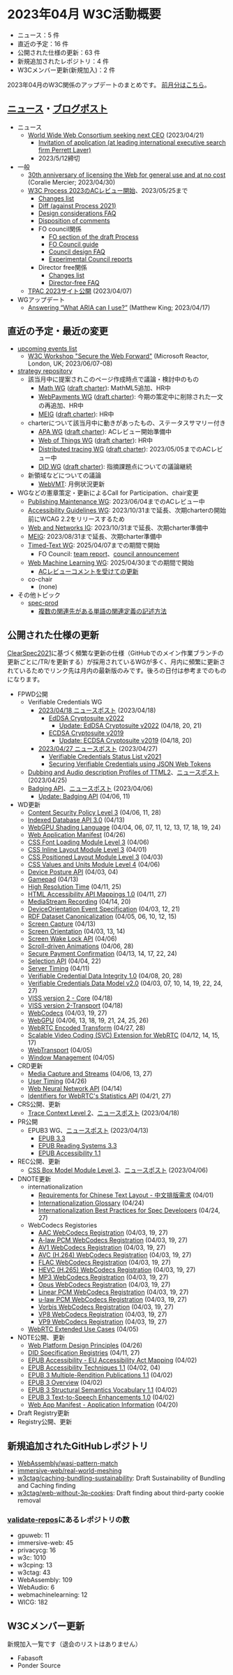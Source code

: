 # 2023年04月 W3C活動概要

- ニュース：5 件
- 直近の予定：16 件
- 公開された仕様の更新：63 件
- 新規追加されたレポジトリ：4 件
- W3Cメンバー更新(新規加入)：2 件

2023年04月のW3C関係のアップデートのまとめです。
[前月分はこちら](202303.md)。

## [ニュース](https://www.w3.org/blog/news/)・[ブログポスト](https://www.w3.org/blog/)

* ニュース
  * [World Wide Web Consortium seeking next CEO](https://www.w3.org/blog/news/archives/9891) (2023/04/21)
    * [Invitation of application (at leading international executive search firm Perrett Laver)](https://candidates.perrettlaver.com/vacancies/3565/)
    * 2023/5/12締切
* 一般
  * [30th anniversary of licensing the Web for general use and at no cost](https://www.w3.org/blog/2023/04/30th-anniversary-of-licensing-the-web-for-general-use-and-at-no-cost/) (Coralie Mercier; 2023/04/30)
  * [W3C Process 2023のACレビュー開始](https://www.w3.org/Consortium/Process/Drafts/snapshots/2023-04)、2023/05/25まで
    * [Changes list](https://www.w3.org/Consortium/Process/Drafts/snapshots/2023-04#changes)
    * [Diff (against Process 2021)](https://services.w3.org/htmldiff?doc1=&doc2=https%3A%2F%2Fwww.w3.org%2FConsortium%2FProcess%2FDrafts%2Fsnapshots%2F2023-04)
    * [Design considerations FAQ](https://www.w3.org/Consortium/Process/Drafts/snapshots/2023-04-faq)
    * [Disposition of comments](https://www.w3.org/Consortium/Process/Drafts/issues-20211102)
    * FO council関係
      * [FO section of the draft Process](https://www.w3.org/Consortium/Process/Drafts/snapshots/2023-04#addressing-fo)
      * [FO Council guide](https://www.w3.org/Guide/council/council)
      * [Council design FAQ](https://www.w3.org/Consortium/Process/Drafts/snapshots/2023-04-faq#q1)
      * [Experimental Council reports](https://beta.w3.org/about/council/)
    * Director free関係
      * [Changes list](https://www.w3.org/Consortium/Process/Drafts/snapshots/2023-04#dirfree-changes)
      * [Director-free FAQ](https://www.w3.org/Consortium/Process/Drafts/snapshots/2023-04-faq#q4)
  * [TPAC 2023サイト公開](https://www.w3.org/2023/09/TPAC/) (2023/04/07)
* WGアップデート
  * [Answering “What ARIA can I use?”](https://www.w3.org/blog/2023/04/answering-what-aria-can-i-use/) (Matthew King; 2023/04/17)

## 直近の予定・最近の変更

* [upcoming events list](https://www.w3.org/participate/eventscal.html)
  * [W3C Workshop "Secure the Web Forward"](https://www.w3.org/2023/03/secure-the-web-forward/) (Microsoft Reactor, London, UK; 2023/06/07-08)
* [strategy repository](https://github.com/w3c/strategy/issues)
  * 該当月中に提案されこのページ作成時点で議論・検討中のもの
    * [Math WG](https://github.com/w3c/strategy/issues/380) ([draft charter](https://mathml-refresh.github.io/charter-drafts/math-2023.html)): MathML5追加、HR中
    * [WebPayments WG](https://github.com/w3c/strategy/issues/379) ([draft charter](https://www.w3.org/Payments/WG/charter-2023.html)): 今期の策定中に削除された一文の再追加、HR中
    * [MEIG](https://github.com/w3c/strategy/issues/378) ([draft charter](https://w3c.github.io/media-and-entertainment/charters/charter-2023.html)): HR中
  * charterについて該当月中に動きがあったもの、ステータスサマリー付き
    * [APA WG](https://github.com/w3c/strategy/issues/372) ([draft charter](https://raw.githack.com/w3c/apa/charter-2023/charter.html)): ACレビュー開始準備中
    * [Web of Things WG](https://github.com/w3c/strategy/issues/375) ([draft charter](https://w3c.github.io/wot-charter-drafts/wot-wg-2023-draft.html)): HR中
    * [Distributed tracing WG](https://github.com/w3c/strategy/issues/355) ([draft charter](https://w3c.github.io/charter-drafts/2022/distributed-tracing.html)): 2023/05/05までのACレビュー中
    * [DID WG](https://github.com/w3c/strategy/issues/376) ([draft charter](https://w3c.github.io/did-wg-charter/)): 指摘課題点についての議論継続
  * 新領域などについての議論
    * [WebVMT](https://github.com/w3c/strategy/issues/113): 月例状況更新
* WGなどの憲章策定・更新によるCall for Participation、chair変更
  * [Publishing Maintenance WG](https://www.w3.org/2023/04/pmwg-proposed-charter.html): 2023/06/04までのACレビュー中
  * [Accessibility Guidelines WG](https://www.w3.org/2019/12/ag-charter): 2023/10/31まで延長、次期charterの開始前にWCAG 2.2をリリースするため
  * [Web and Networks IG](https://www.w3.org/2021/04/web-networks-charter.html): 2023/10/31まで延長、次期charter準備中
  * [MEIG](https://www.w3.org/2021/06/me-ig-charter.html): 2023/08/31まで延長、次期charter準備中
  * [Timed-Text WG](https://www.w3.org/2023/04/timed-text-wg-charter.html): 2025/04/07までの期間で開始
    * FO Council: [team report](https://www.w3.org/2022/09/ttwg-charter-fo-report.html)、[council announcement](https://www.w3.org/2023/03/council-ttwg-report.html)
  * [Web Machine Learning WG](https://www.w3.org/2023/04/web-machine-learning-charter.html): 2025/04/30までの期間で開始
    * [ACレビューコメントを受けての更新](https://services.w3.org/htmldiff?doc1=https%3A%2F%2Fwww.w3.org%2F2021%2F04%2Fweb-machine-learning-charter.html&doc2=https%3A%2F%2Fwww.w3.org%2F2023%2F04%2Fweb-machine-learning-charter.html)
  * co-chair
    * (none)
* その他トピック
  * [spec-prod](https://lists.w3.org/Archives/Public/spec-prod/)
    * [複数の関連先がある単語の関連定義の記述方法](https://lists.w3.org/Archives/Public/spec-prod/2023AprJun/0006.html)

## 公開された仕様の更新

[ClearSpec2021](https://github.com/w3c/tr-pages/blob/main/clearspec2021.md)に基づく頻繁な更新の仕様（GitHubでのメイン作業ブランチの更新ごとに/TR/を更新する）が採用されているWGが多く、月内に頻繁に更新されているためでリンク先は月内の最新版のみです。後ろの日付は参考までのものになります。

* FPWD公開
  * Verifiable Credentials WG
    * [2023/04/18 ニュースポスト](https://www.w3.org/blog/news/archives/9888) (2023/04/18)
      * [EdDSA Cryptosuite v2022](https://www.w3.org/TR/2023/WD-vc-di-eddsa-20230418/)
        * [Update: EdDSA Cryptosuite v2022](https://www.w3.org/TR/2023/WD-vc-di-eddsa-20230421/) (04/18, 20, 21)
      * [ECDSA Cryptosuite v2019](https://www.w3.org/TR/2023/WD-vc-di-ecdsa-20230418/)
        * [Update: ECDSA Cryptosuite v2019](https://www.w3.org/TR/2023/WD-vc-di-ecdsa-20230420/) (04/18, 20)
    * [2023/04/27 ニュースポスト](https://www.w3.org/blog/news/archives/9901) (2023/04/27)
      * [Verifiable Credentials Status List v2021](https://www.w3.org/TR/2023/WD-vc-status-list-20230427/)
      * [Securing Verifiable Credentials using JSON Web Tokens](https://www.w3.org/TR/2023/WD-vc-jwt-20230427/)
  * [Dubbing and Audio description Profiles of TTML2](https://www.w3.org/TR/2023/WD-dapt-20230425/)、[ニュースポスト](https://www.w3.org/blog/news/archives/9896) (2023/04/25)
  * [Badging API](https://www.w3.org/TR/2023/WD-badging-20230406/)、[ニュースポスト](https://www.w3.org/blog/news/archives/9878) (2023/04/06)
    * [Update: Badging API](https://www.w3.org/TR/2023/WD-badging-20230411/) (04/06, 11)
* WD更新
  * [Content Security Policy Level 3](https://www.w3.org/TR/2023/WD-CSP3-20230428/) (04/06, 11, 28)
  * [Indexed Database API 3.0](https://www.w3.org/TR/2023/WD-IndexedDB-3-20230413/) (04/13)
  * [WebGPU Shading Language](https://www.w3.org/TR/2023/WD-WGSL-20230424/) (04/04, 06, 07, 11, 12, 13, 17, 18, 19, 24)
  * [Web Application Manifest](https://www.w3.org/TR/2023/WD-appmanifest-20230426/) (04/26)
  * [CSS Font Loading Module Level 3](https://www.w3.org/TR/2023/WD-css-font-loading-3-20230406/) (04/06)
  * [CSS Inline Layout Module Level 3](https://www.w3.org/TR/2023/WD-css-inline-3-20230401/) (04/01)
  * [CSS Positioned Layout Module Level 3](https://www.w3.org/TR/2023/WD-css-position-3-20230403/) (04/03)
  * [CSS Values and Units Module Level 4](https://www.w3.org/TR/2023/WD-css-values-4-20230406/) (04/06)
  * [Device Posture API](https://www.w3.org/TR/2023/WD-device-posture-20230404/) (04/03, 04)
  * [Gamepad](https://www.w3.org/TR/2023/WD-gamepad-20230413/) (04/13)
  * [High Resolution Time](https://www.w3.org/TR/2023/WD-hr-time-3-20230425/) (04/11, 25)
  * [HTML Accessibility API Mappings 1.0](https://www.w3.org/TR/2023/WD-html-aam-1.0-20230427/) (04/11, 27)
  * [MediaStream Recording](https://www.w3.org/TR/2023/WD-mediastream-recording-20230420/) (04/14, 20)
  * [DeviceOrientation Event Specification](https://www.w3.org/TR/2023/WD-orientation-event-20230421/) (04/03, 12, 21)
  * [RDF Dataset Canonicalization](https://www.w3.org/TR/2023/WD-rdf-canon-20230415/) (04/05, 06, 10, 12, 15)
  * [Screen Capture](https://www.w3.org/TR/2023/WD-screen-capture-20230413/) (04/13)
  * [Screen Orientation](https://www.w3.org/TR/2023/WD-screen-orientation-20230414/) (04/03, 13, 14)
  * [Screen Wake Lock API](https://www.w3.org/TR/2023/WD-screen-wake-lock-20230406/) (04/06)
  * [Scroll-driven Animations](https://www.w3.org/TR/2023/WD-scroll-animations-1-20230428/) (04/06, 28)
  * [Secure Payment Confirmation](https://www.w3.org/TR/2023/WD-secure-payment-confirmation-20230424/) (04/13, 14, 17, 22, 24)
  * [Selection API](https://www.w3.org/TR/2023/WD-selection-api-20230422/) (04/04, 22)
  * [Server Timing](https://www.w3.org/TR/2023/WD-server-timing-20230411/) (04/11)
  * [Verifiable Credential Data Integrity 1.0](https://www.w3.org/TR/2023/WD-vc-data-integrity-20230428/) (04/08, 20, 28)
  * [Verifiable Credentials Data Model v2.0](https://www.w3.org/TR/2023/WD-vc-data-model-2.0-20230427/) (04/03, 07, 10, 14, 19, 22, 24, 27)
  * [VISS version 2 - Core](https://www.w3.org/TR/2023/WD-viss2-core-20230418/) (04/18)
  * [VISS version 2-Transport](https://www.w3.org/TR/2023/WD-viss2-transport-20230418/) (04/18)
  * [WebCodecs](https://www.w3.org/TR/2023/WD-webcodecs-20230427/) (04/03, 19, 27)
  * [WebGPU](https://www.w3.org/TR/2023/WD-webgpu-20230426/) (04/06, 13, 18, 19, 21, 24, 25, 26)
  * [WebRTC Encoded Transform](https://www.w3.org/TR/2023/WD-webrtc-encoded-transform-20230428/) (04/27, 28)
  * [Scalable Video Coding (SVC) Extension for WebRTC](https://www.w3.org/TR/2023/WD-webrtc-svc-20230417/) (04/12, 14, 15, 17)
  * [WebTransport](https://www.w3.org/TR/2023/WD-webtransport-20230405/) (04/05)
  * [Window Management](https://www.w3.org/TR/2023/WD-window-management-20230405/) (04/05)
* CRD更新
  * [Media Capture and Streams](https://www.w3.org/TR/2023/CRD-mediacapture-streams-20230427/) (04/06, 13, 27)
  * [User Timing](https://www.w3.org/TR/2023/CRD-user-timing-20230426/) (04/26)
  * [Web Neural Network API](https://www.w3.org/TR/2023/CRD-webnn-20230414/) (04/14)
  * [Identifiers for WebRTC's Statistics API](https://www.w3.org/TR/2023/CRD-webrtc-stats-20230427/) (04/21, 27)
* CRS公開、更新
  * [Trace Context Level 2](https://www.w3.org/TR/2023/CR-trace-context-2-20230418/)、[ニュースポスト](https://www.w3.org/blog/news/archives/9885) (2023/04/18)
* PR公開
  * EPUB3 WG、[ニュースポスト](https://www.w3.org/blog/news/archives/9880) (2023/04/13)
    * [EPUB 3.3](https://www.w3.org/TR/2023/PR-epub-33-20230413/)
    * [EPUB Reading Systems 3.3](https://www.w3.org/TR/2023/PR-epub-rs-33-20230413/)
    * [EPUB Accessibility 1.1](https://www.w3.org/TR/2023/PR-epub-a11y-11-20230413/)
* REC公開、更新
  * [CSS Box Model Module Level 3](https://www.w3.org/TR/2023/REC-css-box-3-20230406/)、[ニュースポスト](https://www.w3.org/blog/news/archives/9876) (2023/04/06)
* DNOTE更新
  * internationalization
    * [Requirements for Chinese Text Layout - 中文排版需求](https://www.w3.org/TR/2023/DNOTE-clreq-20230401/) (04/01)
    * [Internationalization Glossary](https://www.w3.org/TR/2023/DNOTE-i18n-glossary-20230424/) (04/24)
    * [Internationalization Best Practices for Spec Developers](https://www.w3.org/TR/2023/DNOTE-international-specs-20230427/) (04/24, 27)
  * WebCodecs Registories
    * [AAC WebCodecs Registration](https://www.w3.org/TR/2023/DNOTE-webcodecs-aac-codec-registration-20230427/) (04/03, 19, 27)
    * [A-law PCM WebCodecs Registration](https://www.w3.org/TR/2023/DNOTE-webcodecs-alaw-codec-registration-20230427/) (04/03, 19, 27)
    * [AV1 WebCodecs Registration](https://www.w3.org/TR/2023/DNOTE-webcodecs-av1-codec-registration-20230427/) (04/03, 19, 27)
    * [AVC (H.264) WebCodecs Registration](https://www.w3.org/TR/2023/DNOTE-webcodecs-avc-codec-registration-20230427/) (04/03, 19, 27)
    * [FLAC WebCodecs Registration](https://www.w3.org/TR/2023/DNOTE-webcodecs-flac-codec-registration-20230427/) (04/03, 19, 27)
    * [HEVC (H.265) WebCodecs Registration](https://www.w3.org/TR/2023/DNOTE-webcodecs-hevc-codec-registration-20230427/) (04/03, 19, 27)
    * [MP3 WebCodecs Registration](https://www.w3.org/TR/2023/DNOTE-webcodecs-mp3-codec-registration-20230427/) (04/03, 19, 27)
    * [Opus WebCodecs Registration](https://www.w3.org/TR/2023/DNOTE-webcodecs-opus-codec-registration-20230427/) (04/03, 19, 27)
    * [Linear PCM WebCodecs Registration](https://www.w3.org/TR/2023/DNOTE-webcodecs-pcm-codec-registration-20230427/) (04/03, 19, 27)
    * [u-law PCM WebCodecs Registration](https://www.w3.org/TR/2023/DNOTE-webcodecs-ulaw-codec-registration-20230427/) (04/03, 19, 27)
    * [Vorbis WebCodecs Registration](https://www.w3.org/TR/2023/DNOTE-webcodecs-vorbis-codec-registration-20230427/) (04/03, 19, 27)
    * [VP8 WebCodecs Registration](https://www.w3.org/TR/2023/DNOTE-webcodecs-vp8-codec-registration-20230427/) (04/03, 19, 27)
    * [VP9 WebCodecs Registration](https://www.w3.org/TR/2023/DNOTE-webcodecs-vp9-codec-registration-20230427/) (04/03, 19, 27)
  * [WebRTC Extended Use Cases](https://www.w3.org/TR/2023/DNOTE-webrtc-nv-use-cases-20230405/) (04/05)
* NOTE公開、更新
  * [Web Platform Design Principles](https://www.w3.org/TR/2023/NOTE-design-principles-20230426/) (04/26)
  * [DID Specification Registries](https://www.w3.org/TR/2023/NOTE-did-spec-registries-20230427/) (04/11, 27)
  * [EPUB Accessibility - EU Accessibility Act Mapping](https://www.w3.org/TR/2023/NOTE-epub-a11y-eaa-mapping-20230402/) (04/02)
  * [EPUB Accessibility Techniques 1.1](https://www.w3.org/TR/2023/NOTE-epub-a11y-tech-11-20230404/) (04/02, 04)
  * [EPUB 3 Multiple-Rendition Publications 1.1](https://www.w3.org/TR/2023/NOTE-epub-multi-rend-11-20230402/) (04/02)
  * [EPUB 3 Overview](https://www.w3.org/TR/2023/NOTE-epub-overview-33-20230402/) (04/02)
  * [EPUB 3 Structural Semantics Vocabulary 1.1](https://www.w3.org/TR/2023/NOTE-epub-ssv-11-20230402/) (04/02)
  * [EPUB 3 Text-to-Speech Enhancements 1.0](https://www.w3.org/TR/2023/NOTE-epub-tts-10-20230402/) (04/02)
  * [Web App Manifest - Application Information](https://www.w3.org/TR/2023/NOTE-manifest-app-info-20230420/) (04/20)
* Draft Registry更新
* Registry公開、更新

## 新規追加されたGitHubレポジトリ

* [WebAssembly/wasi-pattern-match](https://github.com/WebAssembly/wasi-pattern-match)
* [immersive-web/real-world-meshing](https://github.com/immersive-web/real-world-meshing)
* [w3ctag/caching-bundling-sustainability](https://github.com/w3ctag/caching-bundling-sustainability): Draft Sustainability of Bundling and Caching finding
* [w3ctag/web-without-3p-cookies](https://github.com/w3ctag/web-without-3p-cookies): Draft finding about third-party cookie removal

### [validate-repos](https://w3c.github.io/validate-repos/)にあるレポジトリの数

* gpuweb: 11
* immersive-web: 45
* privacycg: 16
* w3c: 1010
* w3cping: 13
* w3ctag: 43
* WebAssembly: 109
* WebAudio: 6
* webmachinelearning: 12
* WICG: 182

## W3Cメンバー更新

新規加入一覧です（退会のリストはありません）

* Fabasoft
* Ponder Source
